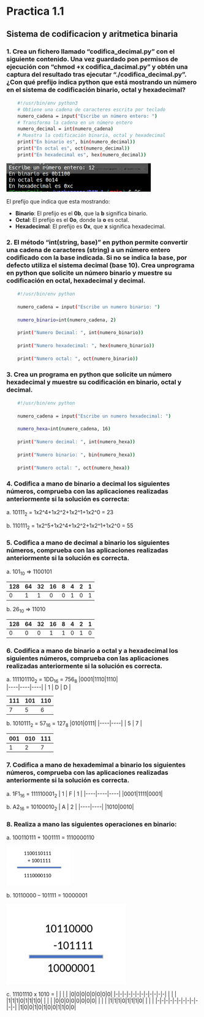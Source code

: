 # Practica 1.1

## Sistema de codificacion y aritmetica binaria

### 1. Crea un fichero llamado “codifica_decimal.py” con el siguiente contenido. Una vez guardado pon permisos de ejecución con “chmod +x codifica_dacimal.py” y obtén una captura del resultado tras ejecutar “./codifica_decimal.py”. ¿Con qué prefijo indica python que está mostrando un número en el sistema de codificación binario, octal y hexadecimal?

```sh 
    #!/usr/bin/env python3
    # Obtiene una cadena de caracteres escrita por teclado
    numero_cadena = input("Escribe un número entero: ")
    # Transforma la cadena en un número entero
    numero_decimal = int(numero_cadena)
    # Muestra la codificación binaria, octal y hexadecimal
    print("En binario es", bin(numero_decimal))
    print("En octal es", oct(numero_decimal))
    print("En hexadecimal es", hex(numero_decimal))
```
![1º captura](Imagenes/Screenshot_20230921_115345.png)

El prefijo que indica que esta mostrando:
- **Binario**: El prefijo es el **0b**, que la **b** significa binario. 
- **Octal**: El prefijo es el **0o**, donde la **o** es octal.
- **Hexadecimal**: El prefijo es **0x**, que **x** significa hexadecimal.

### 2. El método “int(string, base)” en python permite convertir una cadena de caracteres (string) a un número entero codificado con la base indicada. Si no se indica la base, por defecto utiliza el sistema decimal (base 10). Crea unprograma en python que solicite un número binario y muestre su codificación en octal, hexadecimal y decimal.

```sh
    #!/usr/bin/env python

    numero_cadena = input("Escribe un numero binario: ")

    numero_binario=int(numero_cadena, 2)
    
    print("Numero Decimal: ", int(numero_binario))

    print("Numero hexadecimal: ", hex(numero_binario))

    print("Numero octal: ", oct(numero_binario))
```

### 3. Crea un programa en python que solicite un número hexadecimal y muestre su codificación en binario, octal y decimal.

```sh
    #!/usr/bin/env python

    numero_cadena = input("Escribe un numero hexadecimal: ")

    numero_hexa=int(numero_cadena, 16)
    
    print("Numero decimal: ", int(numero_hexa))

    print("Numero binario: ", bin(numero_hexa))

    print("Numero octal: ", oct(numero_hexa))
```

### 4. Codifica a mano de binario a decimal los siguientes números, comprueba con las aplicaciones realizadas anteriormente si la solución es correcta:

a. 10111<sub>2</sub> = 1x2^4+1x2^2+1x2^1+1x2^0 = 23

b. 110111<sub>2</sub> = 1x2^5+1x2^4+1x2^2+1x2^1+1x2^0 = 55

### 5. Codifica a mano de decimal a binario los siguientes números, comprueba con las aplicaciones realizadas anteriormente si la solución es correcta.

a. 101<sub>10</sub> => 1100101

|128|64|32|16|8|4|2|1|
|---|--|--|--|-|-|-|-|
| 0 | 1| 1| 0|0|1|0|1|

b. 26<sub>10</sub> => 11010

|128|64|32|16|8|4|2|1|
|---|--|--|--|-|-|-|-|
| 0 | 0| 0| 1|1|0|1|0|

### 6. Codifica a mano de binario a octal y a hexadecimal los siguientes números, comprueba con las aplicaciones realizadas anteriormente si la solución es correcta.

a. 111101110<sub>2</sub> = 1DD<sub>16</sub> = 756<sub>8</sub>
|0001|1110|1110|  
|----|----|----|
| 1  |  D | D  |

|111|101|110|
|---|---|---|
| 7 | 5 | 6 |

b. 1010111<sub>2</sub> = 57<sub>16</sub> = 127<sub>8</sub>
|0101|0111|
|----|----|
|  5 |  7 |

|001|010|111|
|---|---|---|
| 1 | 2 | 7 |

### 7. Codifica a mano de hexademimal a binario los siguientes números, comprueba con las aplicaciones realizadas anteriormente si la solución es correcta.

a. 1F1<sub>16</sub> = 111110001<sub>2</sub>
| 1  | F  |  1 |
|----|----|----|
|0001|1111|0001|

b. A2<sub>16</sub> = 10100010<sub>2</sub>
| A  | 2  |
|----|----|
|1010|0010| 

### 8. Realiza a mano las siguientes operaciones en binario:

a. 100110111 + 1001111 = 1110000110

![suma](Imagenes/SUMA.png)

b. 10110000 – 101111 = 10000001

![resta](Imagenes/resta.png)

c. 11101110 x 1010 = 
| | | | |0|0|0|0|0|0|0|0|
|-|-|-|-|-|-|-|-|-|-|-|-| 
| | | |1|1|1|0|1|1|1|0| |
| | |0|0|0|0|0|0|0|0| | |
| |1|1|1|0|1|1|1|0| | | |
|-|-|-|-|-|-|-|-|-|-|-|-| 
|1|0|0|1|0|1|0|0|1|1|0|0|
                            